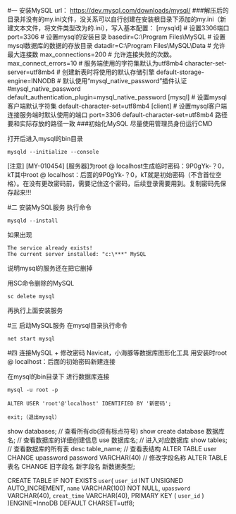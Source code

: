 #一 安装MySQL
	url： https://dev.mysql.com/downloads/mysql/
###解压后的目录并没有的my.ini文件，没关系可以自行创建在安装根目录下添加的my.ini（新建文本文件，将文件类型改为的.ini），写入基本配置：
	[mysqld]
	# 设置3306端口
	port=3306
	# 设置mysql的安装目录
	basedir=C:\Program Files\MySQL
	# 设置mysql数据库的数据的存放目录
	datadir=C:\Program Files\MySQL\Data
	# 允许最大连接数
	max_connections=200
	# 允许连接失败的次数。
	max_connect_errors=10
	# 服务端使用的字符集默认为utf8mb4
	character-set-server=utf8mb4
	# 创建新表时将使用的默认存储引擎
	default-storage-engine=INNODB
	# 默认使用“mysql_native_password”插件认证
	#mysql_native_password
	default_authentication_plugin=mysql_native_password
	[mysql]
	# 设置mysql客户端默认字符集
	default-character-set=utf8mb4
	[client]
	# 设置mysql客户端连接服务端时默认使用的端口
	port=3306
	default-character-set=utf8mb4
路径要和实际存放的路径一致
###初始化MySQL
尽量使用管理员身份运行CMD

打开后进入mysql的bin目录

	mysqld --initialize --console

[注意] [MY-010454] [服务器]为root @ localhost生成临时密码：9P0gYk-？0，kT其中root @ localhost：后面的9P0gYk-？0，kT就是初始密码（不含首位空格）。在没有更改密码前，需要记住这个密码，后续登录需要用到。复制密码先保存起来!!!

#二 安装MySQL服务
执行命令

	mysqld --install

如果出现

	The service already exists!
	The current server installed: "c:\***" MySQL
说明mysql的服务还在把它删掉    
	
用SC命令删除的MySQL
	
	sc delete mysql

再执行上面安装服务


#三 启动MySQL服务
在mysql目录执行命令

	net start mysql


#四 连接MySQL + 修改密码
Navicat，小海豚等数据库图形化工具
用安装时root @ localhost：后面的初始密码新建连接

在mysql的bin目录下 进行数据库连接

	mysql -u root -p

	ALTER USER 'root'@'localhost' IDENTIFIED BY '新密码';

	exit;（退出mysql）


show databases; // 查看所有db(须有标点符号)
show create database 数据库名; // 查看数据库的详细创建信息
use 数据库名; // 进入对应数据库
show tables; // 查看数据库的所有表
desc table_name; // 查看表结构
ALTER TABLE user CHANGE upassword password VARCHAR(40) // 修改字段名称 ALTER TABLE 表名 CHANGE 旧字段名 新字段名 新数据类型;
<!-- 
	创建一张表 
	如果你不想字段为 NULL 可以设置字段的属性为 NOT NULL， 在操作数据库时如果输入该字段的数据为NULL会报错。
	AUTO_INCREMENT定义列为自增的属性，一般用于主键，数值会自动加1。
	PRIMARY KEY关键字用于定义列为主键。 您可以使用多列来定义主键，列间以逗号分隔。
	ENGINE 设置存储引擎，CHARSET 设置编码。
-->
CREATE TABLE IF NOT EXISTS `user`(
   `user_id` INT UNSIGNED AUTO_INCREMENT,
   `name` VARCHAR(100) NOT NULL,
   `upassword` VARCHAR(40),
   `creat_time` VARCHAR(40),
   PRIMARY KEY ( `user_id` )
)ENGINE=InnoDB DEFAULT CHARSET=utf8;